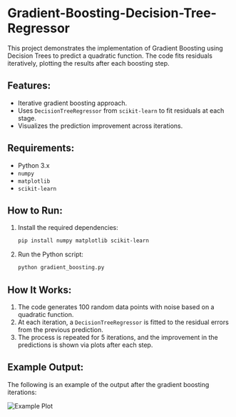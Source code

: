 # Gradient-Boosting-Decision-Tree-Regressor

This project demonstrates the implementation of Gradient Boosting using Decision Trees to predict a quadratic function. The code fits residuals iteratively, plotting the results after each boosting step.

## Features:
- Iterative gradient boosting approach.
- Uses `DecisionTreeRegressor` from `scikit-learn` to fit residuals at each stage.
- Visualizes the prediction improvement across iterations.

## Requirements:
- Python 3.x
- `numpy`
- `matplotlib`
- `scikit-learn`

## How to Run:
1. Install the required dependencies:
    ```bash
    pip install numpy matplotlib scikit-learn
    ```
2. Run the Python script:
    ```bash
    python gradient_boosting.py
    ```

## How It Works:
1. The code generates 100 random data points with noise based on a quadratic function.
2. At each iteration, a `DecisionTreeRegressor` is fitted to the residual errors from the previous prediction.
3. The process is repeated for 5 iterations, and the improvement in the predictions is shown via plots after each step.

## Example Output:
The following is an example of the output after the gradient boosting iterations:

![Example Plot](example_plot.png)
